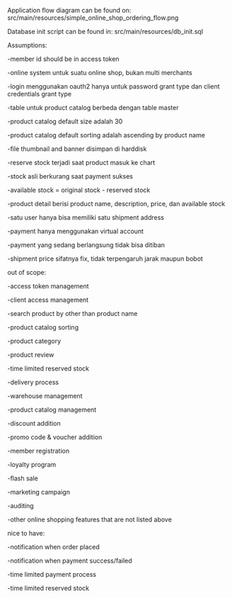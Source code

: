 Application flow diagram can be found on:
src/main/resources/simple_online_shop_ordering_flow.png

Database init script can be found in:
src/main/resources/db_init.sql

Assumptions:

-member id should be in access token

-online system untuk suatu online shop, bukan multi merchants

-login menggunakan oauth2 hanya untuk password grant type dan client credentials grant type

-table untuk product catalog berbeda dengan table master

-product catalog default size adalah 30

-product catalog default sorting adalah ascending by product name

-file thumbnail and banner disimpan di harddisk

-reserve stock terjadi saat product masuk ke chart

-stock asli berkurang saat payment sukses

-available stock = original stock - reserved stock

-product detail berisi product name, description, price, dan available stock

-satu user hanya bisa memiliki satu shipment address

-payment hanya menggunakan virtual account

-payment yang sedang berlangsung tidak bisa ditiban

-shipment price sifatnya fix, tidak terpengaruh jarak maupun bobot


out of scope:

-access token management

-client access management

-search product by other than product name

-product catalog sorting

-product category

-product review

-time limited reserved stock

-delivery process

-warehouse management

-product catalog management

-discount addition

-promo code & voucher addition

-member registration

-loyalty program

-flash sale

-marketing campaign

-auditing

-other online shopping features that are not listed above

nice to have:

-notification when order placed

-notification when payment success/failed

-time limited payment process

-time limited reserved stock